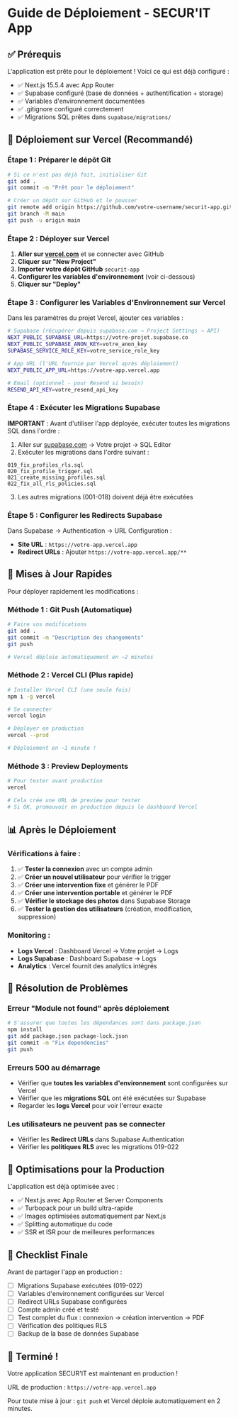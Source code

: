 # Guide de Déploiement - SECUR'IT App

## ✅ Prérequis

L'application est prête pour le déploiement ! Voici ce qui est déjà configuré :

- ✅ Next.js 15.5.4 avec App Router
- ✅ Supabase configuré (base de données + authentification + storage)
- ✅ Variables d'environnement documentées
- ✅ .gitignore configuré correctement
- ✅ Migrations SQL prêtes dans `supabase/migrations/`

## 🚀 Déploiement sur Vercel (Recommandé)

### Étape 1 : Préparer le dépôt Git

```bash
# Si ce n'est pas déjà fait, initialiser Git
git add .
git commit -m "Prêt pour le déploiement"

# Créer un dépôt sur GitHub et le pousser
git remote add origin https://github.com/votre-username/securit-app.git
git branch -M main
git push -u origin main
```

### Étape 2 : Déployer sur Vercel

1. **Aller sur [vercel.com](https://vercel.com)** et se connecter avec GitHub
2. **Cliquer sur "New Project"**
3. **Importer votre dépôt GitHub** `securit-app`
4. **Configurer les variables d'environnement** (voir ci-dessous)
5. **Cliquer sur "Deploy"**

### Étape 3 : Configurer les Variables d'Environnement sur Vercel

Dans les paramètres du projet Vercel, ajouter ces variables :

```bash
# Supabase (récupérer depuis supabase.com → Project Settings → API)
NEXT_PUBLIC_SUPABASE_URL=https://votre-projet.supabase.co
NEXT_PUBLIC_SUPABASE_ANON_KEY=votre_anon_key
SUPABASE_SERVICE_ROLE_KEY=votre_service_role_key

# App URL (l'URL fournie par Vercel après déploiement)
NEXT_PUBLIC_APP_URL=https://votre-app.vercel.app

# Email (optionnel - pour Resend si besoin)
RESEND_API_KEY=votre_resend_api_key
```

### Étape 4 : Exécuter les Migrations Supabase

**IMPORTANT** : Avant d'utiliser l'app déployée, exécuter toutes les migrations SQL dans l'ordre :

1. Aller sur [supabase.com](https://supabase.com) → Votre projet → SQL Editor
2. Exécuter les migrations dans l'ordre suivant :

```
019_fix_profiles_rls.sql
020_fix_profile_trigger.sql
021_create_missing_profiles.sql
022_fix_all_rls_policies.sql
```

3. Les autres migrations (001-018) doivent déjà être exécutées

### Étape 5 : Configurer les Redirects Supabase

Dans Supabase → Authentication → URL Configuration :

- **Site URL** : `https://votre-app.vercel.app`
- **Redirect URLs** : Ajouter `https://votre-app.vercel.app/**`

## 🔄 Mises à Jour Rapides

Pour déployer rapidement les modifications :

### Méthode 1 : Git Push (Automatique)

```bash
# Faire vos modifications
git add .
git commit -m "Description des changements"
git push

# Vercel déploie automatiquement en ~2 minutes
```

### Méthode 2 : Vercel CLI (Plus rapide)

```bash
# Installer Vercel CLI (une seule fois)
npm i -g vercel

# Se connecter
vercel login

# Déployer en production
vercel --prod

# Déploiement en ~1 minute !
```

### Méthode 3 : Preview Deployments

```bash
# Pour tester avant production
vercel

# Cela crée une URL de preview pour tester
# Si OK, promouvoir en production depuis le dashboard Vercel
```

## 📊 Après le Déploiement

### Vérifications à faire :

1. ✅ **Tester la connexion** avec un compte admin
2. ✅ **Créer un nouvel utilisateur** pour vérifier le trigger
3. ✅ **Créer une intervention fixe** et générer le PDF
4. ✅ **Créer une intervention portable** et générer le PDF
5. ✅ **Vérifier le stockage des photos** dans Supabase Storage
6. ✅ **Tester la gestion des utilisateurs** (création, modification, suppression)

### Monitoring :

- **Logs Vercel** : Dashboard Vercel → Votre projet → Logs
- **Logs Supabase** : Dashboard Supabase → Logs
- **Analytics** : Vercel fournit des analytics intégrés

## 🔧 Résolution de Problèmes

### Erreur "Module not found" après déploiement

```bash
# S'assurer que toutes les dépendances sont dans package.json
npm install
git add package.json package-lock.json
git commit -m "Fix dependencies"
git push
```

### Erreurs 500 au démarrage

- Vérifier que **toutes les variables d'environnement** sont configurées sur Vercel
- Vérifier que les **migrations SQL** ont été exécutées sur Supabase
- Regarder les **logs Vercel** pour voir l'erreur exacte

### Les utilisateurs ne peuvent pas se connecter

- Vérifier les **Redirect URLs** dans Supabase Authentication
- Vérifier les **politiques RLS** avec les migrations 019-022

## 🎯 Optimisations pour la Production

L'application est déjà optimisée avec :

- ✅ Next.js avec App Router et Server Components
- ✅ Turbopack pour un build ultra-rapide
- ✅ Images optimisées automatiquement par Next.js
- ✅ Splitting automatique du code
- ✅ SSR et ISR pour de meilleures performances

## 📝 Checklist Finale

Avant de partager l'app en production :

- [ ] Migrations Supabase exécutées (019-022)
- [ ] Variables d'environnement configurées sur Vercel
- [ ] Redirect URLs Supabase configurées
- [ ] Compte admin créé et testé
- [ ] Test complet du flux : connexion → création intervention → PDF
- [ ] Vérification des politiques RLS
- [ ] Backup de la base de données Supabase

## 🎉 Terminé !

Votre application SECUR'IT est maintenant en production !

URL de production : `https://votre-app.vercel.app`

Pour toute mise à jour : `git push` et Vercel déploie automatiquement en 2 minutes.